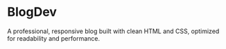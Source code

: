 # BlogDev
A professional, responsive blog built with clean HTML and CSS, optimized for readability and performance.
